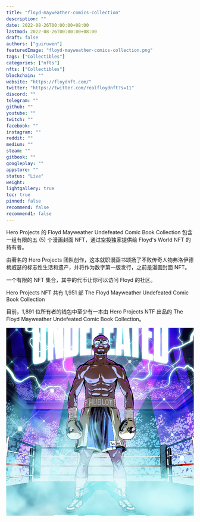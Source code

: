 ```yaml
---
title: "floyd-mayweather-comics-collection"
description: ""
date: 2022-08-26T00:00:00+08:00
lastmod: 2022-08-26T00:00:00+08:00
draft: false
authors: ["guiruwen"]
featuredImage: "floyd-mayweather-comics-collection.png"
tags: ["Collectibles"]
categories: ["nfts"]
nfts: ["Collectibles"]
blockchain: ""
website: "https://floydnft.com/"
twitter: "https://twitter.com/realfloydnft?s=11"
discord: ""
telegram: ""
github: ""
youtube: ""
twitch: ""
facebook: ""
instagram: ""
reddit: ""
medium: ""
steam: ""
gitbook: ""
googleplay: ""
appstore: ""
status: "Live"
weight: 
lightgallery: true
toc: true
pinned: false
recommend: false
recommend1: false
---
```

Hero Projects 的 Floyd Mayweather Undefeated Comic Book Collection 包含一组有限的五 (5) 个漫画封面 NFT，通过空投独家提供给 Floyd's World NFT 的持有者。

由著名的 Hero Projects 团队创作，这本就职漫画书颂扬了不败传奇人物弗洛伊德梅威瑟的标志性生活和遗产，并将作为数字第一版发行，之前是漫画封面 NFT。

一个有限的 NFT 集合，其中的代币让你可以访问 Floyd 的社区。

Hero Projects NFT 共有 1,951 部 The Floyd Mayweather Undefeated Comic Book Collection

目前，1,891 位所有者的钱包中至少有一本由 Hero Projects NTF 出品的 The Floyd Mayweather Undefeated Comic Book Collection。

![nft](01.png)